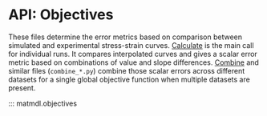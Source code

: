 # API: Objectives

These files determine the error metrics based on comparison between simulated and experimental stress-strain curves. [Calculate](#matmdl.objectives.calculate) is the main call for individual runs. It compares interpolated curves and gives a scalar error metric based on combinations of value and slope differences. [Combine](#matmdl.objectives.combine_variance) and similar files (`combine_*.py`) combine those scalar errors across different datasets for a single global objective function when multiple datasets are present.

::: matmdl.objectives
